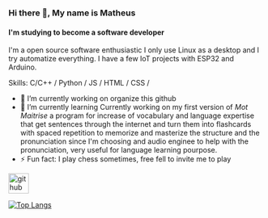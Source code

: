 ### Hi there 👋, My name is Matheus
#### I'm studying to become a software developer
I'm a open source software enthusiastic I only use Linux as a desktop and I try automatize everything. I have a few IoT projects with ESP32 and Arduino.

Skills: C/C++ / Python / JS / HTML / CSS / 

- 🔭 I’m currently working on organize this github 
- 🌱 I’m currently learning Currently working on my first version of _Mot Maitrise_ a program for increase of vocabulary and language expertise that get sentences through the internet and turn them into flashcards with spaced repetition to memorize and masterize the structure and the pronunciation since I'm choosing and audio enginee to help with the pronunciation, very useful for language learning pourpose. 
- ⚡ Fun fact: I play chess sometimes, free fell to invite me to play




[<img src='https://cdn.jsdelivr.net/npm/simple-icons@3.0.1/icons/github.svg' alt='github' height='40'>](https://github.com/Matheus-Mota1)  

[![Top Langs](https://github-readme-stats.vercel.app/api/top-langs/?username=Matheus-Mota1)](https://github.com/anuraghazra/github-readme-stats)


<!--
**Folclore-Motta/Folclore-Motta** is a ✨ _special_ ✨ repository because its `README.md` (this file) appears on your GitHub profile.

Here are some ideas to get you started:

- 🔭 I’m currently working on ...
- 🌱 I’m currently learning ...
- 👯 I’m looking to collaborate on ...
- 🤔 I’m looking for help with ...
- 💬 Ask me about ...
- 📫 How to reach me: ...
- 😄 Pronouns: ...
- ⚡ Fun fact: ...
-->
